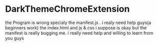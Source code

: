 # DarkThemeChromeExtension
the Program is wrong specialy the manifest.js . i realy need help guys(a beginners work)
the index.html and js & css i suppose is okay but the manifest is really bugging me.
i really need help and willing to learn from you guys
